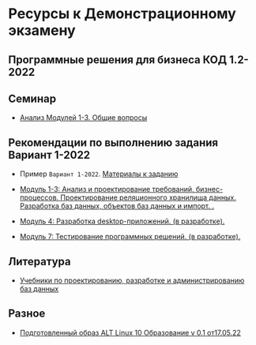 # Ресурсы к Демонстрационному экзамену



## Программные решения для бизнеса КОД 1.2-2022

## Семинар

* [Анализ Модулей 1-3. Общие вопросы](training_days/Training_day_1.pdf)

## Рекомендации по выполнению задания Вариант 1-2022


*  Пример `Вариант 1-2022`. [Материалы к заданию](Variant_1_2022/)

*  [
Модуль 1-3: Анализ и проектирование требований, бизнес-процессов. Проектирование реляционного хранилища данных. Разработка баз данных, объектов баз данных и импорт.
.](Moduls/Module1-2-3.pdf)

* [Модуль 4: Разработка desktop-приложений. (в разработке).]()

* [Модуль 7: Тестирование программных решений. (в разработке).]()


## Литература

* [Учебники по проектированию, разработке и администрированию баз данных](https://disk.yandex.ru/d/87fK03XoIntj3Q)




## Разное

* [Подготовленный образ ALT Linux 10 Образование v 0.1 от17.05.22](https://disk.yandex.ru/d/ROqhnEvYL9OdXg)
